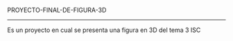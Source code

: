 PROYECTO-FINAL-DE-FIGURA-3D
____________________________________
Es un proyecto en cual se presenta una figura en 3D del tema 3 ISC

